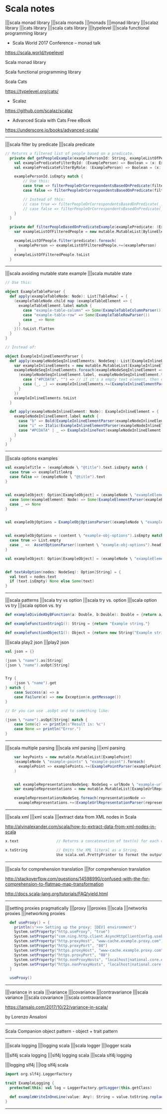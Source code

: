 # Scala notes

|||scala monad library |||scala monads |||monads
|||monad library |||scalaz library |||cats library |||scala cats library |||typelevel
|||scala functional programming library

- Scala World 2017 Conference – monad talk

<https://scala.world/typelevel>

Scala monad library

Scala functional programming library

Scala Cats

<https://typelevel.org/cats/>

- Scalaz

<https://github.com/scalaz/scalaz>

- Advanced Scala with Cats Free eBook

<https://underscore.io/books/advanced-scala/>

---

|||scala filter by predicate
|||scala predicate

```scala
// Returns a filtered list of people based on a predicate.
  private def getPeopleExample(examplePersonId: String, exampleListOfPeople: List[ExamplePerson]): List[ExamplePerson] = {
    val examplePredicateFilterById: (ExamplePerson) => Boolean = (x: ExamplePerson) => x.id == examplePersonId
    val examplePredicateFilterByRole: (ExamplePerson) => Boolean = (x: ExamplePerson) => x.role.equalsIgnoreCase("SENIOR-SOFTWARE-ENGINEER")

    examplePersonId.isEmpty match {
    	// Use this:
		case true => filterPeopleOrCorrespondentsBasedOnPredicate(filterByRole, exampleListOfPeople)
    	case false => filterPeopleOrCorrespondentsBasedOnPredicate(filterById, exampleListOfPeople)

    	// Instead of this:
      	// case true => filterPeopleOrCorrespondentsBasedOnPredicate(_.role.equalsIgnoreCase("SENIOR-SOFTWARE-ENGINEER"), exampleListOfPeople)
      	// case false => filterPeopleOrCorrespondentsBasedOnPredicate(_.id == examplePersonId, exampleListOfPeople)
    }
  }

  private def filterPeopleBasedOnPredicateExample(examplePredicate: (ExamplePerson) => Boolean, exampleListOfPeople: List[ExamplePerson]): List[ExamplePerson] = {
    var exampleListOfFilteredPeople = new mutable.MutableList[BylineElement]

    exampleListOfPeople.filter(predicate).foreach(
      examplePerson => exampleListOfFilteredPeople.+=(examplePerson)
    )
    exampleListOfFilteredPeople.toList
  }
```

---

|||scala avoiding mutable state example
|||scala mutable state

```scala
// Use this:

object ExampleTableParser {
  def apply(exampleTableNode: Node): List[TableRow] = {
    (exampleTableNode.child map (exampleTableElement => {
      exampleTableElement.label match {
        case "example-table-column" => Some(ExampleTableColumnParser())
        case "example-table-row" => Some(ExampleTableRowParser())
        case _ => None
      }
    })).toList.flatten
  }
}
```

```scala
// Instead of:

object ExampleInlineElementParser {
  def apply(exampleNodeSeqInlineElements: NodeSeq): List[ExampleInlineElement] = {
    var exampleInlineElements = new mutable.MutableList[ExampleInlineElement]
    exampleNodeSeqInlineElements.foreach(exampleNodeSeqInlineElement => {
      (exampleNodeSeqInlineElement.label, exampleNodeSeqInlineElement.text.trim()) match {
        case ("#PCDATA", "") => // if it's a empty text element, then do nothing!
        case (_, _) => exampleInlineElements.+=(ExampleInlineElementParser(exampleNodeSeqInlineElement))
      }
    })
    exampleInlineElements.toList
  }

  def apply(exampleNodeInlineElement: Node): ExampleInlineElement = {
    exampleNodeInlineElement.label match {
      case "b" => Bold(ExampleInlineElementParser(exampleNodeInlineElement.child.head))
      case "i" => Italic(ExampleInlineElementParser(exampleNodeInlineElement.child.head))
      case "#PCDATA" | _ => ExampleInlineText(exampleNodeInlineElement.text)
    }
  }
}
```

---

|||scala options examples

```scala
val exampleTitle = (exampleNode \ "@title").text.isEmpty match {
  case true => exampleTitleArg
  case false => (exampleNode \ "@title").text
}


val exampleObject: Option[ExampleObject] = (exampleNode \ "exampleElement").headOption match {
  case Some(exampleElement: Node) => Some(ExampleElementParser(exampleElement))
  case _ => None
}


val exampleObjOptions = ExampleObjOptionsParser((exampleNode \ "example-obj-options").head)


val exampleObjOptions = (content \ "example-obj-options").isEmpty match {
  case true => List.empty
  case _ =>  AssetOptionsParser((content \ "example-obj-options").head)
}

val exampleObject: Option[ExampleObject] = (exampleNode \ "exampleElement").headOption map (_.text))


def textAsOption(nodes: NodeSeq): Option[String] = {
  val text = nodes.text
  if (text.isEmpty) None else Some(text)
}
```

---

|||scala patterns
|||scala try vs option |||scala try vs. option
|||scala option vs try |||scala option vs. try

```scala
def exampleDivideAbyBFunction(a: Double, b:Double): Double = {return a/b}

def exampleFunctionString1(): String = {return "Example string."}

def exampleFunctionObject1(): Object = {return new String("Example string.")}
```

|||scala play2 json
|||play2 json

```scala
val json = {}

(json \ "name").as[String]
(json \ "name").asOpt[String]


Try {
	(json \ "name").get
} match {
	case Success(a) => a
	case Failure(e) => new Exception(e.getMessage())
}

// Or you can use .asOpt and to something like:

(json \ "name").asOpt[String] match {
	case Some(c) => println(s"Result is: %c")
	case None => println("Error.")
}
```

---

|||scala multiple parsing
|||scala xml parsing
|||xml parsing

```scala
    var keyPoints = new mutable.MutableList[ExamplePoint]
    (exampleNode \ "example-points" \ "example-point").foreach(
      examplePoint => examplePoints.+=(ExamplePointParser(examplePoint))
    )


    val exampleRepresentationsNodeSeq: NodeSeq = urlNode \ "example-url-representation"
    var exampleRepresentations = new mutable.MutableList[ExampleUrlRepresentation]

    exampleRepresentationsNodeSeq.foreach(representationNode =>
      exampleRepresentations.+=(ExampleUrlRepresentationParser(representationNode)))
```

---

|||scala xml
|||xml scala
|||extract data from XML nodes in Scala

<http://alvinalexander.com/scala/how-to-extract-data-from-xml-nodes-in-scala>

```scala
x.text                 // Returns a concatenation of text(n) for each child n.

x.toString             // Emits the XML literal as a String.
                       Use scala.xml.PrettyPrinter to format the output, if desired.
```

---

|||scala for comprehension translation
|||for comprehension translation

<http://stackoverflow.com/questions/14598990/confused-with-the-for-comprehension-to-flatmap-map-transformation>

<http://docs.scala-lang.org/tutorials/FAQ/yield.html>

---

|||setting proxies pragmatically
|||proxy
|||proxies
|||scala
|||networks proxies
|||networking proxies

```scala
  def useProxy() = {
    println(s">>> Setting up the proxy: [DEV] environment")
    System.setProperty("http.useProxy", "true")
    System.setProperty("com.ning.http.client.AsyncHttpClientConfig.useProxyProperties", "true")
    System.setProperty("http.proxyHost", "www-cache.example.proxy.com")
    System.setProperty("http.proxyPort", "80")
    System.setProperty("https.proxyHost", "www-cache.example.proxy.com")
    System.setProperty("https.proxyPort", "80")
    System.setProperty("http.nonProxyHosts", "localhost|national.core.example.com|*.sandbox.dev.example.com|127.0.0.1")
    System.setProperty("https.nonProxyHosts", "localhost|national.core.example.com|*.sandbox.dev.example.com|127.0.0.1")
  }

  useProxy()
```

---

|||variance in scala |||variance |||covariance |||contravariance
|||scala variance |||scala covariance |||scala contravariance

<https://lansalo.com/2017/10/22/variance-in-scala/>

by Lorenzo Ansaloni

---

Scala Companion object pattern - object + trait pattern

---

|||scala logging |||logging scala
|||scala logger |||logger scala

|||slf4j scala logging |||slf4j logging scala |||scala slf4j logging

|||logging slf4j
|||log slf4j scala

```scala
import org.slf4j.LoggerFactory

trait ExampleLogging {
  protected[this] val log = LoggerFactory.getLogger(this.getClass)

  def exampleWriteInOneLine(value: Any): String = value.toString.replaceAll("\n"," ")
}
```

---

